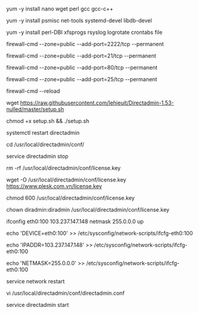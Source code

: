
 yum -y install nano wget perl gcc gcc-c++
 
 yum -y install psmisc net-tools systemd-devel libdb-devel 
 
 yum -y install perl-DBI xfsprogs rsyslog logrotate crontabs file

 firewall-cmd --zone=public --add-port=2222/tcp --permanent

 firewall-cmd --zone=public --add-port=21/tcp --permanent

 firewall-cmd --zone=public --add-port=80/tcp --permanent

 firewall-cmd --zone=public --add-port=25/tcp --permanent

 firewall-cmd --reload

 wget https://raw.githubusercontent.com/lehieuit/Directadmin-1.53-nulled/master/setup.sh

 chmod +x setup.sh && ./setup.sh

 systemctl restart directadmin

 cd /usr/local/directadmin/conf/

 service directadmin stop

 rm -rf /usr/local/directadmin/conf/license.key

 wget -O /usr/local/directadmin/conf/license.key https://www.plesk.com.vn/license.key

 chmod 600 /usr/local/directadmin/conf/license.key

 chown diradmin:diradmin /usr/local/directadmin/conf/license.key

 ifconfig eth0:100 103.237.147.148 netmask 255.0.0.0 up

 echo 'DEVICE=eth0:100' >> /etc/sysconfig/network-scripts/ifcfg-eth0:100

 echo 'IPADDR=103.237.147.148' >> /etc/sysconfig/network-scripts/ifcfg-eth0:100

 echo 'NETMASK=255.0.0.0' >> /etc/sysconfig/network-scripts/ifcfg-eth0:100

 service network restart

 vi /usr/local/directadmin/conf/directadmin.conf

 service directadmin start
